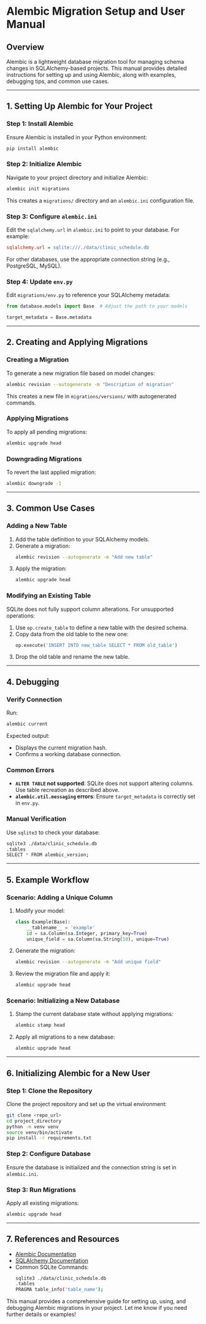 # Alembic Migration Setup and User Manual

## Overview
Alembic is a lightweight database migration tool for managing schema changes in SQLAlchemy-based projects. This manual provides detailed instructions for setting up and using Alembic, along with examples, debugging tips, and common use cases.

---

## 1. Setting Up Alembic for Your Project

### Step 1: Install Alembic
Ensure Alembic is installed in your Python environment:
```bash
pip install alembic
```

### Step 2: Initialize Alembic
Navigate to your project directory and initialize Alembic:
```bash
alembic init migrations
```
This creates a `migrations/` directory and an `alembic.ini` configuration file.

### Step 3: Configure `alembic.ini`
Edit the `sqlalchemy.url` in `alembic.ini` to point to your database. For example:
```ini
sqlalchemy.url = sqlite:///./data/clinic_schedule.db
```
For other databases, use the appropriate connection string (e.g., PostgreSQL, MySQL).

### Step 4: Update `env.py`
Edit `migrations/env.py` to reference your SQLAlchemy metadata:
```python
from database.models import Base  # Adjust the path to your models

target_metadata = Base.metadata
```

---

## 2. Creating and Applying Migrations

### Creating a Migration
To generate a new migration file based on model changes:
```bash
alembic revision --autogenerate -m "Description of migration"
```
This creates a new file in `migrations/versions/` with autogenerated commands.

### Applying Migrations
To apply all pending migrations:
```bash
alembic upgrade head
```

### Downgrading Migrations
To revert the last applied migration:
```bash
alembic downgrade -1
```

---

## 3. Common Use Cases

### Adding a New Table
1. Add the table definition to your SQLAlchemy models.
2. Generate a migration:
   ```bash
   alembic revision --autogenerate -m "Add new table"
   ```
3. Apply the migration:
   ```bash
   alembic upgrade head
   ```

### Modifying an Existing Table
SQLite does not fully support column alterations. For unsupported operations:
1. Use `op.create_table` to define a new table with the desired schema.
2. Copy data from the old table to the new one:
   ```python
   op.execute('INSERT INTO new_table SELECT * FROM old_table')
   ```
3. Drop the old table and rename the new table.

---

## 4. Debugging

### Verify Connection
Run:
```bash
alembic current
```
Expected output:
- Displays the current migration hash.
- Confirms a working database connection.

### Common Errors
- **`ALTER TABLE` not supported**:
  SQLite does not support altering columns. Use table recreation as described above.
- **`alembic.util.messaging` errors**:
  Ensure `target_metadata` is correctly set in `env.py`.

### Manual Verification
Use `sqlite3` to check your database:
```bash
sqlite3 ./data/clinic_schedule.db
.tables
SELECT * FROM alembic_version;
```

---

## 5. Example Workflow

### Scenario: Adding a Unique Column
1. Modify your model:
   ```python
   class Example(Base):
       __tablename__ = 'example'
       id = sa.Column(sa.Integer, primary_key=True)
       unique_field = sa.Column(sa.String(50), unique=True)
   ```
2. Generate the migration:
   ```bash
   alembic revision --autogenerate -m "Add unique field"
   ```
3. Review the migration file and apply it:
   ```bash
   alembic upgrade head
   ```

### Scenario: Initializing a New Database
1. Stamp the current database state without applying migrations:
   ```bash
   alembic stamp head
   ```
2. Apply all migrations to a new database:
   ```bash
   alembic upgrade head
   ```

---

## 6. Initializing Alembic for a New User

### Step 1: Clone the Repository
Clone the project repository and set up the virtual environment:
```bash
git clone <repo_url>
cd project_directory
python -m venv venv
source venv/bin/activate
pip install -r requirements.txt
```

### Step 2: Configure Database
Ensure the database is initialized and the connection string is set in `alembic.ini`.

### Step 3: Run Migrations
Apply all existing migrations:
```bash
alembic upgrade head
```

---

## 7. References and Resources
- [Alembic Documentation](https://alembic.sqlalchemy.org/)
- [SQLAlchemy Documentation](https://www.sqlalchemy.org/)
- Common SQLite Commands:
  ```bash
  sqlite3 ./data/clinic_schedule.db
  .tables
  PRAGMA table_info('table_name');
  ```

This manual provides a comprehensive guide for setting up, using, and debugging Alembic migrations in your project. Let me know if you need further details or examples!

